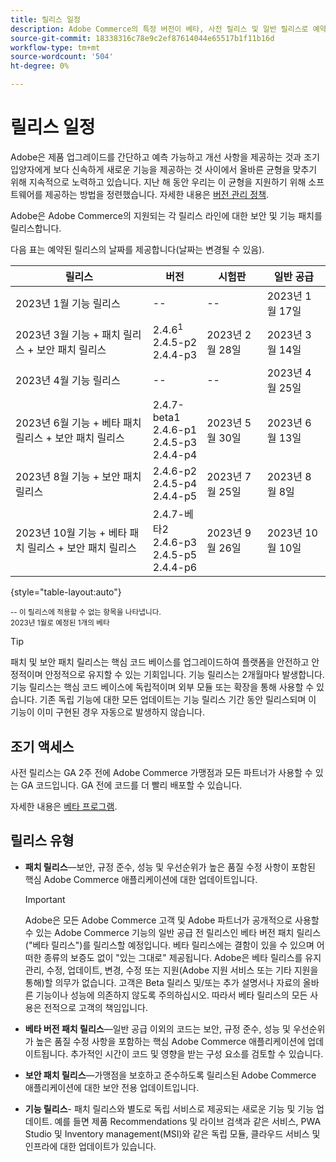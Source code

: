 ```yaml
---
title: 릴리스 일정
description: Adobe Commerce의 특정 버전이 베타, 사전 릴리스 및 일반 릴리스로 예약되는 시기를 알아봅니다.
source-git-commit: 18338316c78e9c2ef87614044e65517b1f11b16d
workflow-type: tm+mt
source-wordcount: '504'
ht-degree: 0%

---
```



# 릴리스 일정

Adobe은 제품 업그레이드를 간단하고 예측 가능하고 개선 사항을 제공하는 것과 조기 입양자에게 보다 신속하게 새로운 기능을 제공하는 것 사이에서 올바른 균형을 맞추기 위해 지속적으로 노력하고 있습니다. 지난 해 동안 우리는 이 균형을 지원하기 위해 소프트웨어를 제공하는 방법을 정련했습니다. 자세한 내용은 [버전 관리 정책](versioning-policy.md).

Adobe은 Adobe Commerce의 지원되는 각 릴리스 라인에 대한 보안 및 기능 패치를 릴리스합니다.

다음 표는 예약된 릴리스의 날짜를 제공합니다(날짜는 변경될 수 있음).

| 릴리스 | 버전 | 시험판 | 일반 공급 |
|--------------------------------------------------------------------|-------------------------------------------------|--------------------|----------------------|
| 2023년 1월 기능 릴리스 | \-\- | \-\- | 2023년 1월 17일 |
| 2023년 3월 기능 + 패치 릴리스 + 보안 패치 릴리스 | 2.4.6<sup>1</sup><br>2.4.5-p2<br>2.4.4-p3 | 2023년 2월 28일 | 2023년 3월 14일 |
| 2023년 4월 기능 릴리스 | \-\- | \-\- | 2023년 4월 25일 |
| 2023년 6월 기능 + 베타 패치 릴리스 + 보안 패치 릴리스 | 2.4.7-beta1<br>2.4.6-p1<br>2.4.5-p3<br>2.4.4-p4 | 2023년 5월 30일 | 2023년 6월 13일 |
| 2023년 8월 기능 + 보안 패치 릴리스 | 2.4.6-p2<br>2.4.5-p4<br>2.4.4-p5 | 2023년 7월 25일 | 2023년 8월 8일 |
| 2023년 10월 기능 + 베타 패치 릴리스 + 보안 패치 릴리스 | 2.4.7-베타2<br>2.4.6-p3<br>2.4.5-p5<br>2.4.4-p6 | 2023년 9월 26일 | 2023년 10월 10일 |

{style=&quot;table-layout:auto&quot;}

<sup>\-\- 이 릴리스에 적용할 수 없는 항목을 나타냅니다.</sup><br>
<sup>2023년 1월로 예정된 1개의 베타</sup><br>

>[!TIP]
>
>패치 및 보안 패치 릴리스는 핵심 코드 베이스를 업그레이드하여 플랫폼을 안전하고 안정적이며 안정적으로 유지할 수 있는 기회입니다. 기능 릴리스는 2개월마다 발생합니다. 기능 릴리스는 핵심 코드 베이스에 독립적이며 외부 모듈 또는 확장을 통해 사용할 수 있습니다. 기존 독립 기능에 대한 모든 업데이트는 기능 릴리스 기간 동안 릴리스되며 이 기능이 이미 구현된 경우 자동으로 발생하지 않습니다.

## 조기 액세스

사전 릴리스는 GA 2주 전에 Adobe Commerce 가맹점과 모든 파트너가 사용할 수 있는 GA 코드입니다. GA 전에 코드를 더 빨리 배포할 수 있습니다.

자세한 내용은 [베타 프로그램](beta-program.md).

## 릴리스 유형

- **패치 릴리스**—보안, 규정 준수, 성능 및 우선순위가 높은 품질 수정 사항이 포함된 핵심 Adobe Commerce 애플리케이션에 대한 업데이트입니다.

   >[!IMPORTANT]
   >
   >Adobe은 모든 Adobe Commerce 고객 및 Adobe 파트너가 공개적으로 사용할 수 있는 Adobe Commerce 기능의 일반 공급 전 릴리스인 베타 버전 패치 릴리스(&quot;베타 릴리스&quot;)를 릴리스할 예정입니다. 베타 릴리스에는 결함이 있을 수 있으며 어떠한 종류의 보증도 없이 &quot;있는 그대로&quot; 제공됩니다. Adobe은 베타 릴리스를 유지 관리, 수정, 업데이트, 변경, 수정 또는 지원(Adobe 지원 서비스 또는 기타 지원을 통해)할 의무가 없습니다. 고객은 Beta 릴리스 및/또는 추가 설명서나 자료의 올바른 기능이나 성능에 의존하지 않도록 주의하십시오. 따라서 베타 릴리스의 모든 사용은 전적으로 고객의 책임입니다.

- **베타 버전 패치 릴리스**—일반 공급 이외의 코드는 보안, 규정 준수, 성능 및 우선순위가 높은 품질 수정 사항을 포함하는 핵심 Adobe Commerce 애플리케이션에 업데이트됩니다. 추가적인 시간이 코드 및 영향을 받는 구성 요소를 검토할 수 있습니다.
- **보안 패치 릴리스**—가맹점을 보호하고 준수하도록 릴리스된 Adobe Commerce 애플리케이션에 대한 보안 전용 업데이트입니다.
- **기능 릴리스**- 패치 릴리스와 별도로 독립 서비스로 제공되는 새로운 기능 및 기능 업데이트. 예를 들면 제품 Recommendations 및 라이브 검색과 같은 서비스, PWA Studio 및 Inventory management(MSI)와 같은 독립 모듈, 클라우드 서비스 및 인프라에 대한 업데이트가 있습니다.
